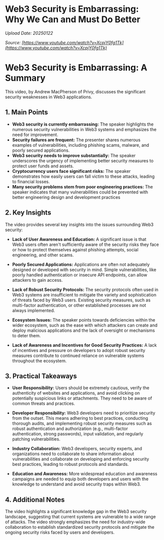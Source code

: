 # Web3 Security is Embarrassing: Why We Can and Must Do Better

*Upload Date: 20250122*

*Source: [https://www.youtube.com/watch?v=XcpjY0fg1Tk](https://www.youtube.com/watch?v=XcpjY0fg1Tk)*

# Web3 Security is Embarrassing: A Summary

This video, by Andrew MacPherson of Privy, discusses the significant security weaknesses in Web3 applications.

## 1. Main Points

* **Web3 security is currently embarrassing:**  The speaker highlights the numerous security vulnerabilities in Web3 systems and emphasizes the need for improvement.
* **Security failures are frequent:**  The presenter shares numerous examples of vulnerabilities, including phishing scams, malware, and poorly secured applications.
* **Web3 security needs to improve substantially:**  The speaker underscores the urgency of implementing better security measures to protect user funds and assets.
* **Cryptocurrency users face significant risks:**  The speaker demonstrates how easily users can fall victim to these attacks, leading to financial losses.
* **Many security problems stem from poor engineering practices:**  The speaker indicates that many vulnerabilities could be prevented with better engineering design and development practices

## 2. Key Insights

The video provides several key insights into the issues surrounding Web3 security:


* **Lack of User Awareness and Education:** A significant issue is that Web3 users often aren't sufficiently aware of the security risks they face or how to protect themselves against phishing attempts, social engineering, and other scams.

* **Poorly Secured Applications:** Applications are often not adequately designed or developed with security in mind. Simple vulnerabilities, like poorly handled authentication or insecure API endpoints, can allow attackers to gain access.

* **Lack of Robust Security Protocols:** The security protocols often used in Web3 systems are insufficient to mitigate the variety and sophistication of threats faced by Web3 users. Existing security measures, such as multi-factor authentication, or other established processes are not always implemented.


* **Ecosystem Issues:**  The speaker points towards deficiencies within the wider ecosystem, such as the ease with which attackers can create and deploy malicious applications and the lack of oversight or mechanisms to deter them.

* **Lack of Awareness and Incentives for Good Security Practices:** A lack of incentives and pressure on developers to adopt robust security measures contribute to continued reliance on vulnerable systems throughout the ecosystem.

## 3. Practical Takeaways

* **User Responsibility:**  Users should be extremely cautious, verify the authenticity of websites and applications, and avoid clicking on potentially suspicious links or attachments. They need to be aware of common threats and practices.


* **Developer Responsibility:**  Web3 developers need to prioritize security from the outset. This means adhering to best practices, conducting thorough audits, and implementing robust security measures such as robust authentication and authorization (e.g., multi-factor authentication, strong passwords), input validation, and regularly patching vulnerabilities.


* **Industry Collaboration:**  Web3 developers, security experts, and organizations need to collaborate to share information about vulnerabilities and collaborate on developing and enforcing security best practices, leading to robust protocols and standards.


* **Education and Awareness:**  More widespread education and awareness campaigns are needed to equip both developers and users with the knowledge to understand and avoid security traps within Web3.


## 4. Additional Notes

The video highlights a significant knowledge gap in the Web3 security landscape, suggesting that current systems are vulnerable to a wide range of attacks. The video strongly emphasizes the need for industry-wide collaboration to establish standardized security protocols and mitigate the ongoing security risks faced by users and developers.